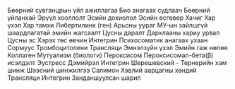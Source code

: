 Бөөрний сувганцрын үйл ажиллагаа
Био анагаах судлаач
Бөөрний уйланхай
Эрүүл хооллолт
Эсийн дохиолол
Эсийн өсгөвөр
Хачиг
Хар үхэл
Хар тамхи
Либертилинк (ген)
Арьсны уураг
МУ-ын зайлшгүй шаардлагатай эмийн жагсаалт
Цусны даралт
Дархлааны хариу урвал
Цусны эс
Хэрэх төс өвчин
Интегрин
Психосоматик анагаах ухаан
Сормуус
Тромбоцитопени
Трансляци
Эмнэлзүйн үхэл
Эмийн гаж нөлөө
Коллаген
Мутуализм (биологи)
Пероксисом
Пероксисомал-бета(β) исэлдэлт
Эустресс
Дэмийрэл
Интегрин
Шерешевский - Тернерийн хам шинж
Шээсний шинжилгээ
Салимон
Хэвлий аарцагны хөндий
Трансляци
Интегрин
Занданшуулсан шарил
